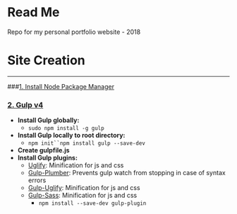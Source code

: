 # Read Me
Repo for my personal portfolio website - 2018

# Site Creation 
---

###[1. Install Node Package Manager](https://nodejs.org/en/)

### [2. Gulp v4](https://gulpjs.com/)
* **Install Gulp globally:**
	* `sudo npm install -g gulp`
* **Install Gulp locally to root directory:**
	* `npm init``npm install gulp --save-dev`
* **Create gulpfile.js**
* **Install Gulp plugins:**
	* [Uglify](https://www.npmjs.com/package/gulp-uglify): Minification for js and css 
	* [Gulp-Plumber](): Prevents gulp watch from stopping in case of syntax errors
	* [Gulp-Uglify](): Minification for js and css 
	* [Gulp-Sass](): Minification for js and css 
		* `npm install --save-dev gulp-plugin` 
